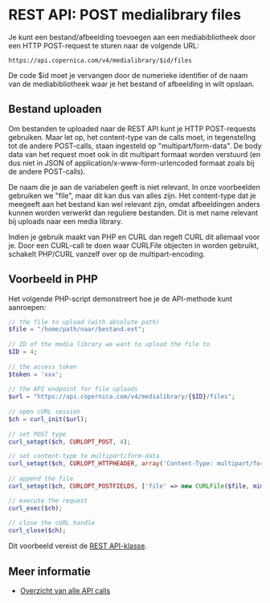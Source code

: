 # REST API: POST medialibrary files

Je kunt een bestand/afbeelding toevoegen aan een mediabibliotheek door een HTTP POST-request te sturen naar de volgende URL:

`https://api.copernica.com/v4/medialibrary/$id/files`

De code $id moet je vervangen door de numerieke identifier of de naam van de mediabibliotheek waar je het bestand of afbeelding in wilt opslaan. 

## Bestand uploaden
Om bestanden te uploaded naar de REST API kunt je HTTP POST-requests gebruiken. Maar let op, het content-type van de calls moet, in tegenstellng tot de andere POST-calls, staan ingesteld op "multipart/form-data". De body data van het request moet ook in dit multipart formaat worden verstuurd (en dus niet in JSON of application/x-www-form-urlencoded formaat zoals bij de andere POST-calls).

De naam die je aan de variabelen geeft is niet relevant. In onze voorbeelden gebruiken we "file", maar dit kan dus van alles zijn. Het
content-type dat je meegeeft aan het bestand kan wel relevant zijn, omdat afbeeldingen anders kunnen worden verwerkt dan reguliere bestanden. Dit is met name relevant bij uploads naar een media library.

Indien je gebruik maakt van PHP en CURL dan regelt CURL dit allemaal voor je. Door een CURL-call te doen waar CURLFile objecten in worden
gebruikt, schakelt PHP/CURL vanzelf over op de multipart-encoding.

## Voorbeeld in PHP

Het volgende PHP-script demonstreert hoe je de API-methode kunt aanroepen:

```php
// the file to upload (with absolute path)
$file = "/home/path/naar/bestand.ext";
 
// ID of the media library we want to upload the file to
$ID = 4;
 
// the access token 
$token = 'xxx';
 
// the API endpoint for file uploads
$url = "https://api.copernica.com/v4/medialibrary/{$ID}/files";
 
// open cURL session
$ch = curl_init($url);
 
// set POST type
curl_setopt($ch, CURLOPT_POST, 4);

// set content-type to multipart/form-data
curl_setopt($ch, CURLOPT_HTTPHEADER, array('Content-Type: multipart/form-data'));
 
// append the file
curl_setopt($ch, CURLOPT_POSTFIELDS, ['file' => new CURLFile($file, mime_content_type($file)]);

// execute the request
curl_exec($ch);
 
// close the cURL handle
curl_close($ch);
```

Dit voorbeeld vereist de [REST API-klasse](rest-php).

## Meer informatie

* [Overzicht van alle API calls](rest-api)
